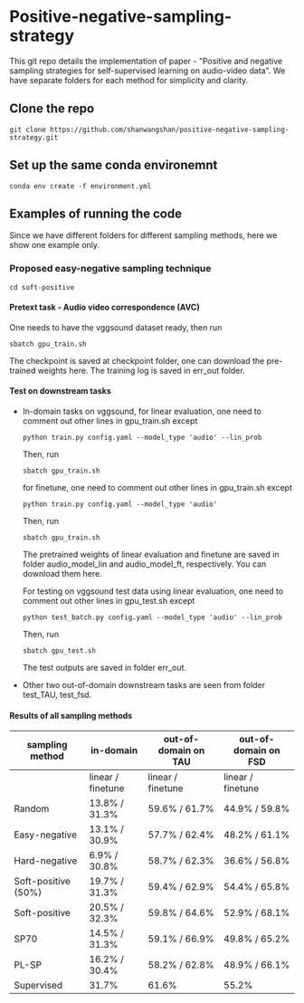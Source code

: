 # Positive-negative-sampling-strategy

This git repo details the implementation of paper - "Positive and negative sampling strategies for self-supervised learning on audio-video data". We have separate folders for each method for simplicity and clarity.

## Clone the repo

```console
git clone https://github.com/shanwangshan/positive-negative-sampling-strategy.git
```
## Set up the same conda environemnt

```console
conda env create -f environment.yml
```

## Examples of running the code
Since we have different folders for different sampling methods, here we show one example only.

### Proposed easy-negative sampling technique
```console
cd soft-positive
```
#### Pretext task - Audio video correspondence (AVC)
One needs to have the vggsound dataset ready, then run
```console
sbatch gpu_train.sh
```
The checkpoint is saved at checkpoint folder, one can download the pre-trained weights here. The training log is saved in err_out folder.

#### Test on downstream tasks

- In-domain tasks on vggsound, for linear evaluation, one need to comment out other lines in gpu_train.sh except

	```console
	python train.py config.yaml --model_type 'audio' --lin_prob
	```
	Then, run
	```console
	sbatch gpu_train.sh
	```

   for finetune, one need to comment out other lines in gpu_train.sh except

	```console
	python train.py config.yaml --model_type 'audio'
	```
	Then, run
	```console
	sbatch gpu_train.sh
	```

   The pretrained weights of linear evaluation and finetune are saved in folder audio_model_lin and audio_model_ft, respectively. You can download them here.


	For testing on vggsound test data using linear evaluation,  one need to comment out other lines in gpu_test.sh except

	```console
	python test_batch.py config.yaml --model_type 'audio' --lin_prob
	```
	Then, run
	```console
	sbatch gpu_test.sh
	```
	The test outputs are saved in folder err_out.

- Other two out-of-domain downstream tasks are seen from folder test_TAU, test_fsd.

#### Results of all sampling methods
| sampling method     | in-domain         | out-of-domain on TAU | out-of-domain on FSD |
|---------------------|-------------------|----------------------|----------------------|
|                     | linear / finetune | linear / finetune    | linear / finetune    |
| Random              | 13.8% / 31.3%     | 59.6% / 61.7%        | 44.9% / 59.8%        |
| Easy-negative       | 13.1% / 30.9%     | 57.7% / 62.4%        | 48.2% / 61.1%        |
| Hard-negative       | 6.9% / 30.8%      | 58.7% / 62.3%        | 36.6% / 56.8%        |
| Soft-positive (50%) | 19.7% / 31.3%     | 59.4% / 62.9%        | 54.4% / 65.8%        |
| Soft-positive       | 20.5% / 32.3%     | 59.8% / 64.6%        | 52.9% / 68.1%        |
| SP70                | 14.5% / 31.3%     | 59.1% / 66.9%        | 49.8% / 65.2%        |
| PL-SP               | 16.2% / 30.4%     | 58.2% / 62.8%        | 48.9% / 66.1%        |
| Supervised          | 31.7%             | 61.6%                | 55.2%                |
